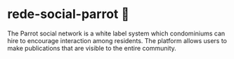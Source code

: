 # rede-social-parrot :parrot:
The Parrot social network is a white label system which condominiums can hire to encourage interaction among residents. The platform allows users to make publications that are visible to the entire community.
